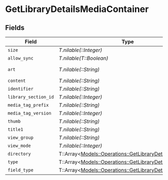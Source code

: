 # GetLibraryDetailsMediaContainer


## Fields

| Field                                                                                                             | Type                                                                                                              | Required                                                                                                          | Description                                                                                                       | Example                                                                                                           |
| ----------------------------------------------------------------------------------------------------------------- | ----------------------------------------------------------------------------------------------------------------- | ----------------------------------------------------------------------------------------------------------------- | ----------------------------------------------------------------------------------------------------------------- | ----------------------------------------------------------------------------------------------------------------- |
| `size`                                                                                                            | *T.nilable(::Integer)*                                                                                            | :heavy_minus_sign:                                                                                                | N/A                                                                                                               | 29                                                                                                                |
| `allow_sync`                                                                                                      | *T.nilable(T::Boolean)*                                                                                           | :heavy_minus_sign:                                                                                                | N/A                                                                                                               | false                                                                                                             |
| `art`                                                                                                             | *T.nilable(::String)*                                                                                             | :heavy_minus_sign:                                                                                                | N/A                                                                                                               | /:/resources/movie-fanart.jpg                                                                                     |
| `content`                                                                                                         | *T.nilable(::String)*                                                                                             | :heavy_minus_sign:                                                                                                | N/A                                                                                                               | secondary                                                                                                         |
| `identifier`                                                                                                      | *T.nilable(::String)*                                                                                             | :heavy_minus_sign:                                                                                                | N/A                                                                                                               | com.plexapp.plugins.library                                                                                       |
| `library_section_id`                                                                                              | *T.nilable(::Integer)*                                                                                            | :heavy_minus_sign:                                                                                                | N/A                                                                                                               | 1                                                                                                                 |
| `media_tag_prefix`                                                                                                | *T.nilable(::String)*                                                                                             | :heavy_minus_sign:                                                                                                | N/A                                                                                                               | /system/bundle/media/flags/                                                                                       |
| `media_tag_version`                                                                                               | *T.nilable(::Integer)*                                                                                            | :heavy_minus_sign:                                                                                                | N/A                                                                                                               | 1701731894                                                                                                        |
| `thumb`                                                                                                           | *T.nilable(::String)*                                                                                             | :heavy_minus_sign:                                                                                                | N/A                                                                                                               | /:/resources/movie.png                                                                                            |
| `title1`                                                                                                          | *T.nilable(::String)*                                                                                             | :heavy_minus_sign:                                                                                                | N/A                                                                                                               | Movies                                                                                                            |
| `view_group`                                                                                                      | *T.nilable(::String)*                                                                                             | :heavy_minus_sign:                                                                                                | N/A                                                                                                               | secondary                                                                                                         |
| `view_mode`                                                                                                       | *T.nilable(::Integer)*                                                                                            | :heavy_minus_sign:                                                                                                | N/A                                                                                                               | 65592                                                                                                             |
| `directory`                                                                                                       | T::Array<[Models::Operations::GetLibraryDetailsDirectory](../../models/operations/getlibrarydetailsdirectory.md)> | :heavy_minus_sign:                                                                                                | N/A                                                                                                               |                                                                                                                   |
| `type`                                                                                                            | T::Array<[Models::Operations::GetLibraryDetailsType](../../models/operations/getlibrarydetailstype.md)>           | :heavy_minus_sign:                                                                                                | N/A                                                                                                               |                                                                                                                   |
| `field_type`                                                                                                      | T::Array<[Models::Operations::GetLibraryDetailsFieldType](../../models/operations/getlibrarydetailsfieldtype.md)> | :heavy_minus_sign:                                                                                                | N/A                                                                                                               |                                                                                                                   |